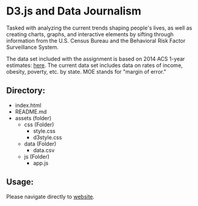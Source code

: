 # D3.js and Data Journalism 

Tasked with analyzing the current trends shaping people's lives, as well as creating charts, graphs, and interactive elements by sifting through information from the U.S. Census Bureau and the Behavioral Risk Factor Surveillance System.

The data set included with the assignment is based on 2014 ACS 1-year estimates: [here](https://factfinder.census.gov/faces/nav/jsf/pages/searchresults.xhtml). The current data set includes data on rates of income, obesity, poverty, etc. by state. MOE stands for "margin of error."

## Directory:

- index.html
- README.md
- assets (folder)
  - css (Folder)
    - style.css
    - d3style.css
  - data (Folder)
    - data.csv
  - js (Folder)
    - app.js 

## Usage:

Please navigate directly to [website](https://keithhorbin.github.io/d3.github.io/).